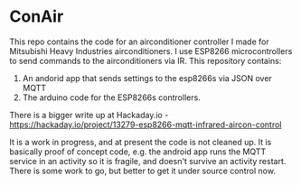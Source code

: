 # ConAir
This repo contains the code for an airconditioner controller I made for Mitsubishi Heavy Industries airconditioners. 
I use ESP8266 microcontrollers to send commands to the airconditioners via IR. This repository contains: 
1. An andorid app that sends settings to the esp8266s via JSON over MQTT
2. The arduino code for the ESP8266s controllers. 

There is a bigger write up at Hackaday.io - https://hackaday.io/project/13279-esp8266-mqtt-infrared-aircon-control 

It is a work in progress, and at present the code is not cleaned up. It is basically proof of concept code, e.g. the android app runs the MQTT service in an activity so it is fragile, and doesn't survive an activity restart. There is some work to go, but better to get it under source control now. 
